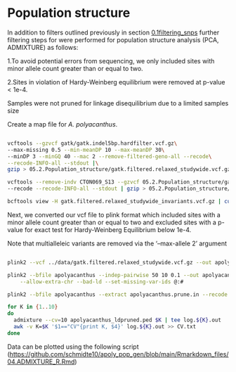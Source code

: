 Population structure
================

In addition to filters outlined previously in section
[0.1filtering_snps](https://github.com/schmidte10/Chapter2_Genetics/blob/main/01.filtering_snps.md)
further filtering steps for were performed for population structure
analysis (PCA, ADMIXTURE) as follows:

1.To avoid potential errors from sequencing, we only included sites with
minor allele count greater than or equal to two.

2.Sites in violation of Hardy-Weinberg equilibrium were removed at
p-value \< 1e-4.

Samples were not pruned for linkage disequilibrium due to a limited
samples size

Create a map file for *A. polyacanthus*.

``` bash

vcftools --gzvcf gatk/gatk.indel5bp.hardfilter.vcf.gz\
--max-missing 0.5 --min-meanDP 10 --max-meanDP 30\
--minDP 3 --minGQ 40 --mac 2 --remove-filtered-geno-all --recode\
--recode-INFO-all --stdout |\
gzip > 05.2.Population_structure/gatk.filtered.relaxed_studywide.vcf.gz

vcftools --remove-indv CTON069_S13 --gzvcf 05.2.Population_structure/gatk.filtered.relaxed_studywide.vcf.gz\
--recode --recode-INFO-all --stdout | gzip > 05.2.Population_structure/gatk.filtered.relaxed_studywide_invariants.vcf.gz 

bcftools view -H gatk.filtered.relaxed_studywide_invariants.vcf.gz | cut -f 1 | uniq | awk '{print $0"\t"$0 }' > relaxed_studywide_invariants.chrom-map.txt
```

Next, we converted our vcf file to plink format which included sites
with a minor allele count greater than or equal to two and excluded
sites with a p-value for exact test for Hardy-Weinberg Equilibrium below
1e-4.

Note that multialleleic variants are removed via the ‘–max-allele 2’
argument

``` bash

plink2 --vcf ../data/gatk.filtered.relaxed_studywide.vcf.gz --out apolyacanthus --allow-extra-chr --max-alleles 2 --make-bed --set-missing-var-ids @:# --double-id --geno 0.1 --mac 2 --hwe 0.0001

plink2 --bfile apolyacanthus --indep-pairwise 50 10 0.1 --out apolyacanthus \
    --allow-extra-chr --bad-ld --set-missing-var-ids @:#

plink2 --bfile apolyacanthus --extract apolyacanthus.prune.in --recode ped --allow-extra-chr --out apolyacanthus_ldpruned  
```

``` bash
for K in {1..10} 
do
  admixture --cv=10 apolyacanthus_ldpruned.ped $K | tee log.${K}.out
  awk -v K=$K '$1=="CV"{print K, $4}' log.${K}.out >> CV.txt
done
```

Data can be plotted using the following script
(<https://github.com/schmidte10/apoly_pop_gen/blob/main/Rmarkdown_files/04.ADMIXTURE_R.Rmd>)
